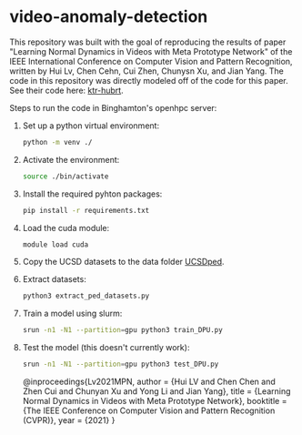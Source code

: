 # video-anomaly-detection

This repository was built with the goal of reproducing the results of paper "Learning Normal Dynamics in Videos with Meta Prototype Network" of the IEEE International Conference on Computer Vision and Pattern Recognition, written by Hui Lv, Chen Cehn, Cui Zhen, Chunysn Xu, and Jian Yang. The code in this repository was directly modeled off of the code for this paper. See their code here: [ktr-hubrt](https://github.com/ktr-hubrt/MPN).

Steps to run the code in Binghamton's openhpc server:

1. Set up a python virtual environment:
    ```bash
    python -m venv ./

2. Activate the environment:
    ```bash
    source ./bin/activate

3. Install the required pyhton packages:
    ```bash
    pip install -r requirements.txt

4. Load the cuda module:
    ```bash
    module load cuda

5. Copy the UCSD datasets to the data folder [UCSDped](http://www.svcl.ucsd.edu/projects/anomaly/dataset.htm).

6. Extract datasets:
    ```bash
    python3 extract_ped_datasets.py

7. Train a model using slurm:
    ```bash
    srun -n1 -N1 --partition=gpu python3 train_DPU.py

8. Test the model (this doesn't currently work):
    ```bash
    srun -n1 -N1 --partition=gpu python3 test_DPU.py

    ```
    @inproceedings{Lv2021MPN,
        author    = {Hui LV and
                Chen Chen and
                    Zhen Cui and
                    Chunyan Xu and
                    Yong Li and
                    Jian Yang},
        title     = {Learning Normal Dynamics in Videos with Meta Prototype Network},
        booktitle = {The IEEE Conference on Computer Vision and Pattern Recognition (CVPR)},
        year      = {2021}
    }